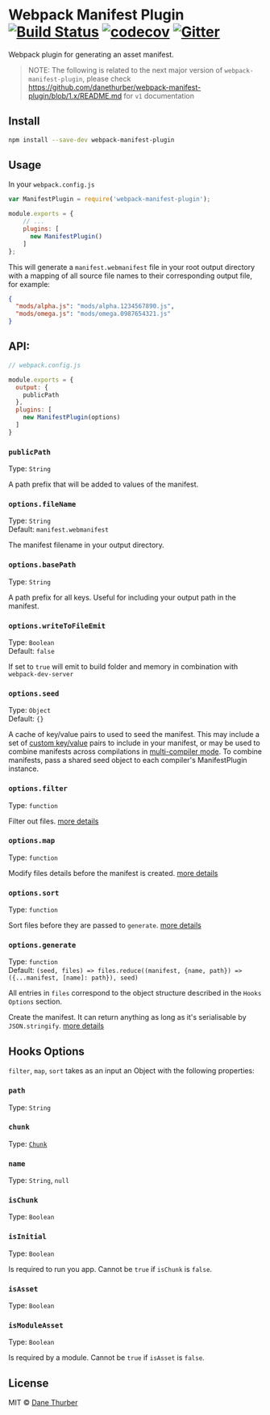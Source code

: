 # Webpack Manifest Plugin [![Build Status](https://travis-ci.org/danethurber/webpack-manifest-plugin.svg?branch=master)](https://travis-ci.org/danethurber/webpack-manifest-plugin)  [![codecov](https://codecov.io/gh/danethurber/webpack-manifest-plugin/badge.svg?branch=master)](https://codecov.io/gh/danethurber/webpack-manifest-plugin?branch=master) [![Gitter](https://img.shields.io/gitter/room/nwjs/nw.js.svg)](https://gitter.im/webpack-manifest-plugin#)


Webpack plugin for generating an asset manifest.

> NOTE: The following is related to the next major version of `webpack-manifest-plugin`, please check https://github.com/danethurber/webpack-manifest-plugin/blob/1.x/README.md for `v1` documentation

## Install

```bash
npm install --save-dev webpack-manifest-plugin
```

## Usage

In your `webpack.config.js`

```javascript
var ManifestPlugin = require('webpack-manifest-plugin');

module.exports = {
    // ...
    plugins: [
      new ManifestPlugin()
    ]
};
```

This will generate a `manifest.webmanifest` file in your root output directory with a mapping of all source file names to their corresponding output file, for example:

```json
{
  "mods/alpha.js": "mods/alpha.1234567890.js",
  "mods/omega.js": "mods/omega.0987654321.js"
}
```


## API:

```js
// webpack.config.js

module.exports = {
  output: {
    publicPath
  },
  plugins: [
    new ManifestPlugin(options)
  ]
}
```

### `publicPath`

Type: `String`

A path prefix that will be added to values of the manifest.

### `options.fileName`

Type: `String`<br>
Default: `manifest.webmanifest`

The manifest filename in your output directory.


### `options.basePath`

Type: `String`

A path prefix for all keys. Useful for including your output path in the manifest.


### `options.writeToFileEmit`

Type: `Boolean`<br>
Default: `false`

If set to `true` will emit to build folder and memory in combination with `webpack-dev-server`


### `options.seed`

Type: `Object`<br>
Default: `{}`

A cache of key/value pairs to used to seed the manifest. This may include a set of [custom key/value](https://developer.mozilla.org/en-US/docs/Web/Manifest) pairs to include in your manifest, or may be used to combine manifests across compilations in [multi-compiler mode](https://github.com/webpack/webpack/tree/master/examples/multi-compiler). To combine manifests, pass a shared seed object to each compiler's ManifestPlugin instance.

### `options.filter`

Type: `function`

Filter out files. [more details](#hooks-options)


### `options.map`

Type: `function`

Modify files details before the manifest is created. [more details](#hooks-options)

### `options.sort`

Type: `function`

Sort files before they are passed to `generate`. [more details](#hooks-options)

### `options.generate`

Type: `function`<br>
Default: `(seed, files) => files.reduce((manifest, {name, path}) => ({...manifest, [name]: path}), seed)`

All entries in `files` correspond to the object structure described in the `Hooks Options` section.

Create the manifest. It can return anything as long as it's serialisable by `JSON.stringify`. [more details](#hooks-options)


## Hooks Options

`filter`, `map`, `sort` takes as an input an Object with the following properties:

### `path`

Type: `String`


### `chunk`

Type: [`Chunk`](https://github.com/webpack/webpack/blob/master/lib/Chunk.js)


### `name`

Type: `String`, `null`


### `isChunk`

Type: `Boolean`


### `isInitial`

Type: `Boolean`

Is required to run you app. Cannot be `true` if `isChunk` is `false`.


### `isAsset`

Type: `Boolean`


### `isModuleAsset`

Type: `Boolean`

Is required by a module. Cannot be `true` if `isAsset` is `false`.


## License

MIT © [Dane Thurber](https://github.com/danethurber)
